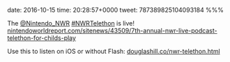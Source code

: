 date: 2016-10-15
time: 20:28:57+0000
tweet: 787389825104093184
%%%

The [@Nintendo_NWR](https://twitter.com/Nintendo_NWR) [#NWRTelethon](https://twitter.com/hashtag/NWRTelethon) is live! [nintendoworldreport.com/sitenews/43509/7th-annual-nwr-live-podcast-telethon-for-childs-play](http://www.nintendoworldreport.com/sitenews/43509/7th-annual-nwr-live-podcast-telethon-for-childs-play)

Use this to listen on iOS or without Flash: [douglashill.co/nwr-telethon.html](http://douglashill.co/nwr-telethon.html)

